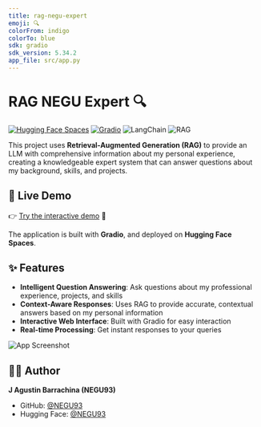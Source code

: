 ```yaml
---
title: rag-negu-expert
emoji: 🔍
colorFrom: indigo
colorTo: blue
sdk: gradio
sdk_version: 5.34.2
app_file: src/app.py
---
```


# RAG NEGU Expert 🔍

[![Hugging Face Spaces](https://img.shields.io/badge/🤗%20Hugging%20Face-Spaces-blue)](https://huggingface.co/spaces/NEGU93/rag-negu-expert)
[![Gradio](https://img.shields.io/badge/Gradio-5.34.2-orange)](https://gradio.app/)
![LangChain](https://img.shields.io/badge/LangChain-0.1+-blue.svg)
![RAG](https://img.shields.io/badge/RAG-ChromaDB-orange.svg)

This project uses **Retrieval-Augmented Generation (RAG)** to provide an LLM with comprehensive information about my personal experience, creating a knowledgeable expert system that can answer questions about my background, skills, and projects.


## 🚀 Live Demo

👉 [Try the interactive demo](https://huggingface.co/spaces/NEGU93/rag-negu-expert) 🤗

The application is built with **Gradio**, and deployed on **Hugging Face Spaces**.

## ✨ Features

- **Intelligent Question Answering**: Ask questions about my professional experience, projects, and skills
- **Context-Aware Responses**: Uses RAG to provide accurate, contextual answers based on my personal information
- **Interactive Web Interface**: Built with Gradio for easy interaction
- **Real-time Processing**: Get instant responses to your queries

![App Screenshot](img/chat_example.png)


## 👨‍💻 Author

**J Agustin Barrachina (NEGU93)**
- GitHub: [@NEGU93](https://github.com/NEGU93)
- Hugging Face: [@NEGU93](https://huggingface.co/NEGU93)
